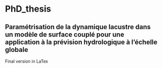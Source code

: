 # PhD_thesis
## Paramétrisation de la dynamique lacustre dans un modèle de surface couplé pour une application à la prévision hydrologique à l’échelle globale


Final version in LaTex

